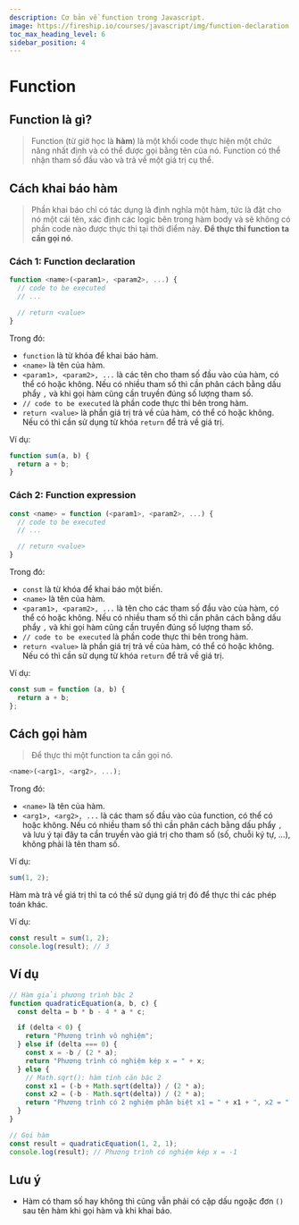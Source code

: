 ```yaml
---
description: Cơ bản về function trong Javascript.
image: https://fireship.io/courses/javascript/img/function-declaration.png
toc_max_heading_level: 6
sidebar_position: 4
---
```


# Function

## Function là gì?

> Function (từ giờ học là **hàm**) là một khối code thực hiện một chức năng nhất định và có thể được gọi bằng tên của nó. Function có thể nhận tham số đầu vào và trả về một giá trị cụ thể.

## Cách khai báo hàm

> Phần khai báo chỉ có tác dụng là định nghĩa một hàm, tức là đặt cho nó một cái tên, xác định các logic bên trong hàm body và sẽ không có phần code nào được thực thi tại thời điểm này. **Để thực thi function ta cần gọi nó**.

### Cách 1: Function declaration

```javascript
function <name>(<param1>, <param2>, ...) {
  // code to be executed
  // ...

  // return <value>
}
```

Trong đó:

- `function` là từ khóa để khai báo hàm.
- `<name>` là tên của hàm.
- `<param1>, <param2>, ...` là các tên cho tham số đầu vào của hàm, có thể có hoặc không. Nếu có nhiều tham số thì cần phân cách bằng dấu phẩy `,` và khi gọi hàm cũng cần truyền đúng số lượng tham số.
- `// code to be executed` là phần code thực thi bên trong hàm.
- `return <value>` là phần giá trị trả về của hàm, có thể có hoặc không. Nếu có thì cần sử dụng từ khóa `return` để trả về giá trị.

Ví dụ:

```javascript
function sum(a, b) {
  return a + b;
}
```

### Cách 2: Function expression

```javascript
const <name> = function (<param1>, <param2>, ...) {
  // code to be executed
  // ...

  // return <value>
}
```

Trong đó:

- `const` là từ khóa để khai báo một biến.
- `<name>` là tên của hàm.
- `<param1>, <param2>, ...` là tên cho các tham số đầu vào của hàm, có thể có hoặc không. Nếu có nhiều tham số thì cần phân cách bằng dấu phẩy `,` và khi gọi hàm cũng cần truyền đúng số lượng tham số.
- `// code to be executed` là phần code thực thi bên trong hàm.
- `return <value>` là phần giá trị trả về của hàm, có thể có hoặc không. Nếu có thì cần sử dụng từ khóa `return` để trả về giá trị.

Ví dụ:

```javascript
const sum = function (a, b) {
  return a + b;
};
```

## Cách gọi hàm

> Để thực thi một function ta cần gọi nó.

```javascript
<name>(<arg1>, <arg2>, ...);
```

Trong đó:

- `<name>` là tên của hàm.
- `<arg1>, <arg2>, ...` là các tham số đầu vào của function, có thể có hoặc không. Nếu có nhiều tham số thì cần phân cách bằng dấu phẩy `,` và lưu ý tại đây ta cần truyền vào giá trị cho tham số (số, chuỗi ký tự, ...), không phải là tên tham số.

Ví dụ:

```javascript
sum(1, 2);
```

Hàm mà trả về giá trị thì ta có thể sử dụng giá trị đó để thực thi các phép toán khác.

Ví dụ:

```javascript
const result = sum(1, 2);
console.log(result); // 3
```

## Ví dụ

```javascript
// Hàm giải phương trình bậc 2
function quadraticEquation(a, b, c) {
  const delta = b * b - 4 * a * c;

  if (delta < 0) {
    return "Phương trình vô nghiệm";
  } else if (delta === 0) {
    const x = -b / (2 * a);
    return "Phương trình có nghiệm kép x = " + x;
  } else {
    // Math.sqrt(): hàm tính căn bậc 2
    const x1 = (-b + Math.sqrt(delta)) / (2 * a);
    const x2 = (-b - Math.sqrt(delta)) / (2 * a);
    return "Phương trình có 2 nghiệm phân biệt x1 = " + x1 + ", x2 = " + x2;
  }
}

// Gọi hàm
const result = quadraticEquation(1, 2, 1);
console.log(result); // Phương trình có nghiệm kép x = -1
```

## Lưu ý

- Hàm có tham số hay không thì cũng vẫn phải có cặp dấu ngoặc đơn `()` sau tên hàm khi gọi hàm và khi khai báo.

```

```

